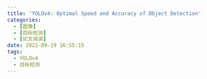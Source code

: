 ```yaml
---
title: 'YOLOv4: Optimal Speed and Accuracy of Object Detection'
categories:
  - [图像]
  - [目标检测]
  - [论文阅读]
date: 2021-09-19 16:55:15
tags:
  - YOLOv4
  - 目标检测
---
```


